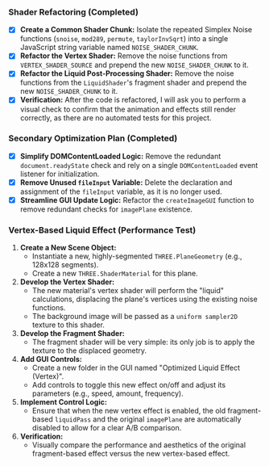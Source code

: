 ### Shader Refactoring (Completed)

- [x] **Create a Common Shader Chunk:** Isolate the repeated Simplex Noise functions (`snoise`, `mod289`, `permute`, `taylorInvSqrt`) into a single JavaScript string variable named `NOISE_SHADER_CHUNK`.
- [x] **Refactor the Vertex Shader:** Remove the noise functions from `VERTEX_SHADER_SOURCE` and prepend the new `NOISE_SHADER_CHUNK` to it.
- [x] **Refactor the Liquid Post-Processing Shader:** Remove the noise functions from the `LiquidShader`'s fragment shader and prepend the new `NOISE_SHADER_CHUNK` to it.
- [x] **Verification:** After the code is refactored, I will ask you to perform a visual check to confirm that the animation and effects still render correctly, as there are no automated tests for this project.

### Secondary Optimization Plan (Completed)

- [x] **Simplify DOMContentLoaded Logic:** Remove the redundant `document.readyState` check and rely on a single `DOMContentLoaded` event listener for initialization.
- [x] **Remove Unused `fileInput` Variable:** Delete the declaration and assignment of the `fileInput` variable, as it is no longer used.
- [x] **Streamline GUI Update Logic:** Refactor the `createImageGUI` function to remove redundant checks for `imagePlane` existence.

### Vertex-Based Liquid Effect (Performance Test)

1.  **Create a New Scene Object:**
    *   Instantiate a new, highly-segmented `THREE.PlaneGeometry` (e.g., 128x128 segments).
    *   Create a new `THREE.ShaderMaterial` for this plane.
2.  **Develop the Vertex Shader:**
    *   The new material's vertex shader will perform the "liquid" calculations, displacing the plane's vertices using the existing noise functions.
    *   The background image will be passed as a `uniform sampler2D` texture to this shader.
3.  **Develop the Fragment Shader:**
    *   The fragment shader will be very simple: its only job is to apply the texture to the displaced geometry.
4.  **Add GUI Controls:**
    *   Create a new folder in the GUI named "Optimized Liquid Effect (Vertex)".
    *   Add controls to toggle this new effect on/off and adjust its parameters (e.g., speed, amount, frequency).
5.  **Implement Control Logic:**
    *   Ensure that when the new vertex effect is enabled, the old fragment-based `liquidPass` and the original `imagePlane` are automatically disabled to allow for a clear A/B comparison.
6.  **Verification:**
    *   Visually compare the performance and aesthetics of the original fragment-based effect versus the new vertex-based effect.
